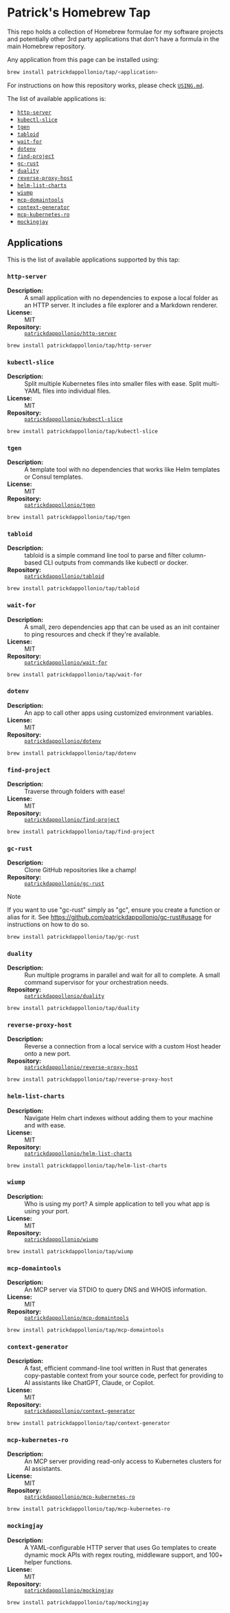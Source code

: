 # Patrick's Homebrew Tap

This repo holds a collection of Homebrew formulae for my software projects and potentially other 3rd party applications that don't have a formula in the main Homebrew repository.

Any application from this page can be installed using:

```bash
brew install patrickdappollonio/tap/<application>
```

For instructions on how this repository works, please check [`USING.md`](./USING.md).

The list of available applications is:
* [`http-server`](#http-server)
* [`kubectl-slice`](#kubectl-slice)
* [`tgen`](#tgen)
* [`tabloid`](#tabloid)
* [`wait-for`](#wait-for)
* [`dotenv`](#dotenv)
* [`find-project`](#find-project)
* [`gc-rust`](#gc-rust)
* [`duality`](#duality)
* [`reverse-proxy-host`](#reverse-proxy-host)
* [`helm-list-charts`](#helm-list-charts)
* [`wiump`](#wiump)
* [`mcp-domaintools`](#mcp-domaintools)
* [`context-generator`](#context-generator)
* [`mcp-kubernetes-ro`](#mcp-kubernetes-ro)
* [`mockingjay`](#mockingjay)

## Applications

This is the list of available applications supported by this tap:

### `http-server`

<dl>
  <dt><strong>Description:</strong></dt>
  <dd>A small application with no dependencies to expose a local folder as an HTTP server. It includes a file explorer and a Markdown renderer.</dd>
  <dt><strong>License:</strong></dt>
  <dd>MIT</dd>
  <dt><strong>Repository:</strong></dt>
  <dd><a href="https://github.com/patrickdappollonio/http-server"><code>patrickdappollonio/http-server</code></a></dd>
</dl>

```bash
brew install patrickdappollonio/tap/http-server
```

### `kubectl-slice`

<dl>
  <dt><strong>Description:</strong></dt>
  <dd>Split multiple Kubernetes files into smaller files with ease. Split multi-YAML files into individual files.</dd>
  <dt><strong>License:</strong></dt>
  <dd>MIT</dd>
  <dt><strong>Repository:</strong></dt>
  <dd><a href="https://github.com/patrickdappollonio/kubectl-slice"><code>patrickdappollonio/kubectl-slice</code></a></dd>
</dl>

```bash
brew install patrickdappollonio/tap/kubectl-slice
```

### `tgen`

<dl>
  <dt><strong>Description:</strong></dt>
  <dd>A template tool with no dependencies that works like Helm templates or Consul templates.</dd>
  <dt><strong>License:</strong></dt>
  <dd>MIT</dd>
  <dt><strong>Repository:</strong></dt>
  <dd><a href="https://github.com/patrickdappollonio/tgen"><code>patrickdappollonio/tgen</code></a></dd>
</dl>

```bash
brew install patrickdappollonio/tap/tgen
```

### `tabloid`

<dl>
  <dt><strong>Description:</strong></dt>
  <dd>tabloid is a simple command line tool to parse and filter column-based CLI outputs from commands like kubectl or docker.</dd>
  <dt><strong>Repository:</strong></dt>
  <dd><a href="https://github.com/patrickdappollonio/tabloid"><code>patrickdappollonio/tabloid</code></a></dd>
</dl>

```bash
brew install patrickdappollonio/tap/tabloid
```

### `wait-for`

<dl>
  <dt><strong>Description:</strong></dt>
  <dd>A small, zero dependencies app that can be used as an init container to ping resources and check if they're available.</dd>
  <dt><strong>License:</strong></dt>
  <dd>MIT</dd>
  <dt><strong>Repository:</strong></dt>
  <dd><a href="https://github.com/patrickdappollonio/wait-for"><code>patrickdappollonio/wait-for</code></a></dd>
</dl>

```bash
brew install patrickdappollonio/tap/wait-for
```

### `dotenv`

<dl>
  <dt><strong>Description:</strong></dt>
  <dd>An app to call other apps using customized environment variables.</dd>
  <dt><strong>License:</strong></dt>
  <dd>MIT</dd>
  <dt><strong>Repository:</strong></dt>
  <dd><a href="https://github.com/patrickdappollonio/dotenv"><code>patrickdappollonio/dotenv</code></a></dd>
</dl>

```bash
brew install patrickdappollonio/tap/dotenv
```

### `find-project`

<dl>
  <dt><strong>Description:</strong></dt>
  <dd>Traverse through folders with ease!</dd>
  <dt><strong>License:</strong></dt>
  <dd>MIT</dd>
  <dt><strong>Repository:</strong></dt>
  <dd><a href="https://github.com/patrickdappollonio/find-project"><code>patrickdappollonio/find-project</code></a></dd>
</dl>

```bash
brew install patrickdappollonio/tap/find-project
```

### `gc-rust`

<dl>
  <dt><strong>Description:</strong></dt>
  <dd>Clone GitHub repositories like a champ!</dd>
  <dt><strong>Repository:</strong></dt>
  <dd><a href="https://github.com/patrickdappollonio/gc-rust"><code>patrickdappollonio/gc-rust</code></a></dd>
</dl>

> [!NOTE]
> If you want to use "gc-rust" simply as "gc", ensure you create a function or alias for it.
See https://github.com/patrickdappollonio/gc-rust#usage for instructions on how to do so.


```bash
brew install patrickdappollonio/tap/gc-rust
```

### `duality`

<dl>
  <dt><strong>Description:</strong></dt>
  <dd>Run multiple programs in parallel and wait for all to complete. A small command supervisor for your orchestration needs.</dd>
  <dt><strong>Repository:</strong></dt>
  <dd><a href="https://github.com/patrickdappollonio/duality"><code>patrickdappollonio/duality</code></a></dd>
</dl>

```bash
brew install patrickdappollonio/tap/duality
```

### `reverse-proxy-host`

<dl>
  <dt><strong>Description:</strong></dt>
  <dd>Reverse a connection from a local service with a custom Host header onto a new port.</dd>
  <dt><strong>Repository:</strong></dt>
  <dd><a href="https://github.com/patrickdappollonio/reverse-proxy-host"><code>patrickdappollonio/reverse-proxy-host</code></a></dd>
</dl>

```bash
brew install patrickdappollonio/tap/reverse-proxy-host
```

### `helm-list-charts`

<dl>
  <dt><strong>Description:</strong></dt>
  <dd>Navigate Helm chart indexes without adding them to your machine and with ease.</dd>
  <dt><strong>License:</strong></dt>
  <dd>MIT</dd>
  <dt><strong>Repository:</strong></dt>
  <dd><a href="https://github.com/patrickdappollonio/helm-list-charts"><code>patrickdappollonio/helm-list-charts</code></a></dd>
</dl>

```bash
brew install patrickdappollonio/tap/helm-list-charts
```

### `wiump`

<dl>
  <dt><strong>Description:</strong></dt>
  <dd>Who is using my port? A simple application to tell you what app is using your port.</dd>
  <dt><strong>License:</strong></dt>
  <dd>MIT</dd>
  <dt><strong>Repository:</strong></dt>
  <dd><a href="https://github.com/patrickdappollonio/wiump"><code>patrickdappollonio/wiump</code></a></dd>
</dl>

```bash
brew install patrickdappollonio/tap/wiump
```

### `mcp-domaintools`

<dl>
  <dt><strong>Description:</strong></dt>
  <dd>An MCP server via STDIO to query DNS and WHOIS information.</dd>
  <dt><strong>License:</strong></dt>
  <dd>MIT</dd>
  <dt><strong>Repository:</strong></dt>
  <dd><a href="https://github.com/patrickdappollonio/mcp-domaintools"><code>patrickdappollonio/mcp-domaintools</code></a></dd>
</dl>

```bash
brew install patrickdappollonio/tap/mcp-domaintools
```

### `context-generator`

<dl>
  <dt><strong>Description:</strong></dt>
  <dd>A fast, efficient command-line tool written in Rust that generates copy-pastable context from your source code, perfect for providing to AI assistants like ChatGPT, Claude, or Copilot.</dd>
  <dt><strong>License:</strong></dt>
  <dd>MIT</dd>
  <dt><strong>Repository:</strong></dt>
  <dd><a href="https://github.com/patrickdappollonio/context-generator"><code>patrickdappollonio/context-generator</code></a></dd>
</dl>

```bash
brew install patrickdappollonio/tap/context-generator
```

### `mcp-kubernetes-ro`

<dl>
  <dt><strong>Description:</strong></dt>
  <dd>An MCP server providing read-only access to Kubernetes clusters for AI assistants.</dd>
  <dt><strong>License:</strong></dt>
  <dd>MIT</dd>
  <dt><strong>Repository:</strong></dt>
  <dd><a href="https://github.com/patrickdappollonio/mcp-kubernetes-ro"><code>patrickdappollonio/mcp-kubernetes-ro</code></a></dd>
</dl>

```bash
brew install patrickdappollonio/tap/mcp-kubernetes-ro
```

### `mockingjay`

<dl>
  <dt><strong>Description:</strong></dt>
  <dd>A YAML-configurable HTTP server that uses Go templates to create dynamic mock APIs with regex routing, middleware support, and 100+ helper functions.</dd>
  <dt><strong>License:</strong></dt>
  <dd>MIT</dd>
  <dt><strong>Repository:</strong></dt>
  <dd><a href="https://github.com/patrickdappollonio/mockingjay"><code>patrickdappollonio/mockingjay</code></a></dd>
</dl>

```bash
brew install patrickdappollonio/tap/mockingjay
```
